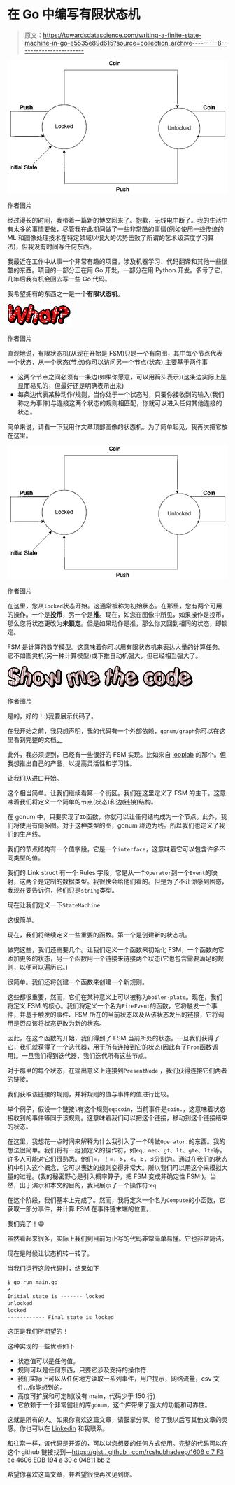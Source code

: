 # 在 Go 中编写有限状态机

> 原文：<https://towardsdatascience.com/writing-a-finite-state-machine-in-go-e5535e89d615?source=collection_archive---------8----------------------->

![](img/9795a2bf2be74cc88590ee33f98559f0.png)

作者图片

经过漫长的时间，我带着一篇新的博文回来了。抱歉，无线电中断了。我的生活中有太多的事情要做，尽管我在此期间做了一些非常酷的事情(例如使用一些传统的 ML 和图像处理技术在特定领域以很大的优势击败了所谓的艺术级深度学习算法)，但我没有时间写任何东西。

我最近在工作中从事一个非常有趣的项目，涉及机器学习、代码翻译和其他一些很酷的东西。项目的一部分正在用 Go 开发，一部分在用 Python 开发。多亏了它，几年后我有机会回去写一些 Go 代码。

我希望拥有的东西之一是一个**有限状态机**。

![](img/e99aceeaac10a6511aa1c5a386768ae9.png)

作者图片

直观地说，有限状态机(从现在开始是 FSM)只是一个有向图，其中每个节点代表一个状态，从一个状态(节点)你可以访问另一个节点(状态),主要基于两件事

*   这两个节点之间必须有一条边(如果你愿意，可以用箭头表示)(这条边实际上是显而易见的，但最好还是明确表示出来)
*   每条边代表某种动作/规则，当你处于一个状态时，只要你接收到的输入(我们称之为事件)与连接这两个状态的规则相匹配，你就可以进入任何其他连接的状态。

简单来说，请看一下我用作文章顶部图像的状态机。为了简单起见，我再次把它放在这里。

![](img/9795a2bf2be74cc88590ee33f98559f0.png)

作者图片

在这里，您从`locked`状态开始。这通常被称为初始状态。在那里，您有两个可用的操作。一个是**投币**，另一个是**推**。现在，如您在图像中所见，如果操作是投币，那么您将状态更改为**未锁定**。但是如果动作是推，那么你又回到相同的状态，即锁定。

FSM 是计算的数学模型。这意味着你可以用有限状态机来表达大量的计算任务。它不如图灵机(另一种计算模型)或下推自动机强大，但已经相当强大了。

![](img/6771acba1d3015a5a373648c006b1a5b.png)

作者图片

是的，好的！:)我要展示代码了。

在我开始之前，我只想声明，我的代码有一个外部依赖，`gonum/graph`你可以在这里看到完整的文档[。](https://pkg.go.dev/gonum.org/v1/gonum@v0.9.3/graph)

此外，我必须提到，已经有一些很好的 FSM 实现。比如来自 [looplab](https://github.com/looplab/fsm) 的那个。但我想推出自己的产品，以提高灵活性和学习性。

让我们从进口开始。

这个相当简单。让我们继续看第一个街区。我们在这里定义了 FSM 的主干。这意味着我们将定义一个简单的节点(状态)和边(链接)结构。

在 gonum 中，只要实现了`ID`函数，你就可以让任何结构成为一个节点。此外，我们将使用有向多图。对于这种类型的图，gonum 称边为线。所以我们也定义了我们的生产线。

我们的节点结构有一个值字段，它是一个`interface`，这意味着它可以包含许多不同类型的值。

我们的 Link struct 有一个 Rules 字段，它是从一个`Operator`到一个`Event`的映射，这两个是定制的数据类型。我很快会给他们看的。但是为了不让你感到困惑，我现在要告诉你，他们只是`string`类型。

现在让我们定义一下`StateMachine`

这很简单。

现在，我们将继续定义一些重要的函数。第一个是创建新的状态机。

做完这些，我们还需要几个。让我们定义一个函数来初始化 FSM，一个函数向它添加更多的状态，另一个函数用一个链接来链接两个状态(它也包含需要满足的规则，以便可以遍历它。)

很简单。我们还将创建一个函数来创建一个新规则。

这些都很重要，然而，它们在某种意义上可以被称为`boiler-plate`。现在，我们将定义 FSM 的核心。我们将定义一个名为`FireEvent`的函数，它将触发一个事件，并基于触发的事件、FSM 所在的当前状态以及从该状态发出的链接，它将调用是否应该将状态更改为新的状态。

因此，在这个函数的开始，我们得到了 FSM 当前所处的状态。一旦我们获得了它，我们就获得了一个迭代器，用于所有连接到它的状态(因此有了`From`函数调用)。一旦我们得到迭代器，我们迭代所有这些节点。

对于那里的每个状态，在输出意义上连接到`PresentNode` ，我们获得连接它们两者的链接。

我们获取该链接的规则，并将规则的值与事件的值进行比较。

举个例子，假设一个链接`l`有这个规则`eq:coin`，当前事件是`coin.`，这意味着状态接收到的事件等同于该规则。这意味着我们可以把这个链接，移动到这个链接结束的状态。

在这里，我想花一点时间来解释为什么我引入了一个叫做`Operator.`的东西。我的想法很简单。我们将有一组预定义的操作符，如`eq`、`neq`、`gt`、`lt`、`gte`、`lte`等。许多人可能对它们很熟悉。他们=，！=，>，<。≥，≤分别为。通过在我们的状态机中引入这个概念，它可以表达的规则变得非常大。所以我们可以用这个来模拟大量的过程。(我的秘密野心是引入概率算子，把 FSM 变成非确定性 FSM:)。当然，出于演示和本文的目的，我只展示了一个操作符:`eq`

在这个阶段，我们基本上完成了。然而，我将定义一个名为`Compute`的小函数，它获取一部分事件，并计算 FSM 在事件链末端的位置。

我们完了！😅

虽然看起来很多，实际上我们到目前为止写的代码非常简单易懂。它也非常简洁。

现在是时候让状态机转一转了。

当我们运行这段代码时，结果如下

```
$ go run main.go                                                                                                                                                                                     ✔ 
Initial state is ------- locked
unlocked
locked
------------ Final state is locked
```

这正是我们所期望的！

这种实现的一些优点如下

*   状态值可以是任何值。
*   规则可以是任何东西，只要它涉及支持的操作符
*   我们实际上可以从任何地方读取一系列事件，用户提示，网络流量，csv 文件…你能想到的。
*   高度可扩展和可定制(没有 main，代码少于 150 行)
*   它依赖于一个非常健壮的库`gonum`，这个库带来了强大的功能和可靠性。

这就是所有的人。如果你喜欢这篇文章，请鼓掌分享。给了我以后写其他文章的灵感。你也可以在 [Linkedin](https://www.linkedin.com/in/shubhadeep-roychowdhury/) 和我联系。

和往常一样，该代码是开源的，可以以您想要的任何方式使用。完整的代码可以在这个 github 链接找到—[https://gist . github . com/rcshubhadeep/1606 c 7 F3 ee 4606 EDB 194 a 30 c 04811 bb 2](https://gist.github.com/rcshubhadeep/1606c7f3ee4606edb194a30c04811bb2)

希望你喜欢这篇文章，并希望很快再次见到你。